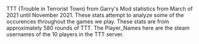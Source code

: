 TTT (Trouble in Terrorist Town) from Garry's Mod statistics from March of 2021 until November 2021. These stats attempt to analyze some of the occurences throughout the games we play. These stats are from approximately 580 rounds of TTT. The Player_Names here are the steam usernames of the 10 players in the TTT server.